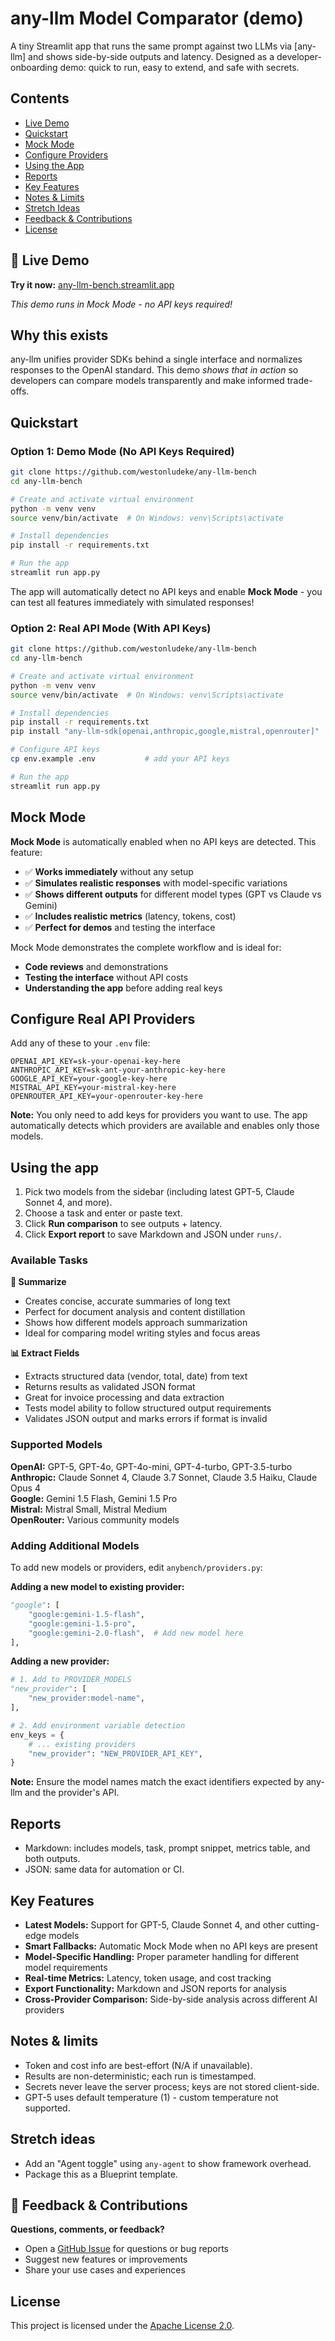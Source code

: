 # any-llm Model Comparator (demo)

A tiny Streamlit app that runs the same prompt against two LLMs via [any-llm] and shows side-by-side outputs and latency. Designed as a developer-onboarding demo: quick to run, easy to extend, and safe with secrets.

## Contents
- [Live Demo](#-live-demo)
- [Quickstart](#quickstart)
- [Mock Mode](#mock-mode)
- [Configure Providers](#configure-real-api-providers)
- [Using the App](#using-the-app)
- [Reports](#reports)
- [Key Features](#key-features)
- [Notes & Limits](#notes--limits)
- [Stretch Ideas](#stretch-ideas)
- [Feedback & Contributions](#-feedback--contributions)
- [License](#license)

## 🚀 Live Demo

**Try it now:** [any-llm-bench.streamlit.app](https://any-llm-bench.streamlit.app)

*This demo runs in Mock Mode - no API keys required!*

## Why this exists
any-llm unifies provider SDKs behind a single interface and normalizes responses to the OpenAI standard. This demo *shows that in action* so developers can compare models transparently and make informed trade-offs.

## Quickstart

### Option 1: Demo Mode (No API Keys Required)
```bash
git clone https://github.com/westonludeke/any-llm-bench
cd any-llm-bench

# Create and activate virtual environment
python -m venv venv
source venv/bin/activate  # On Windows: venv\Scripts\activate

# Install dependencies
pip install -r requirements.txt

# Run the app
streamlit run app.py
```

The app will automatically detect no API keys and enable **Mock Mode** - you can test all features immediately with simulated responses!

### Option 2: Real API Mode (With API Keys)
```bash
git clone https://github.com/westonludeke/any-llm-bench
cd any-llm-bench

# Create and activate virtual environment
python -m venv venv
source venv/bin/activate  # On Windows: venv\Scripts\activate

# Install dependencies
pip install -r requirements.txt
pip install "any-llm-sdk[openai,anthropic,google,mistral,openrouter]"  # install any-llm with providers

# Configure API keys
cp env.example .env           # add your API keys

# Run the app
streamlit run app.py
```

## Mock Mode

**Mock Mode** is automatically enabled when no API keys are detected. This feature:

- ✅ **Works immediately** without any setup
- ✅ **Simulates realistic responses** with model-specific variations
- ✅ **Shows different outputs** for different model types (GPT vs Claude vs Gemini)
- ✅ **Includes realistic metrics** (latency, tokens, cost)
- ✅ **Perfect for demos** and testing the interface

Mock Mode demonstrates the complete workflow and is ideal for:
- **Code reviews** and demonstrations
- **Testing the interface** without API costs
- **Understanding the app** before adding real keys

## Configure Real API Providers

Add any of these to your `.env` file:

```
OPENAI_API_KEY=sk-your-openai-key-here
ANTHROPIC_API_KEY=sk-ant-your-anthropic-key-here
GOOGLE_API_KEY=your-google-key-here
MISTRAL_API_KEY=your-mistral-key-here
OPENROUTER_API_KEY=your-openrouter-key-here
```

**Note:** You only need to add keys for providers you want to use. The app automatically detects which providers are available and enables only those models.

## Using the app

1. Pick two models from the sidebar (including latest GPT-5, Claude Sonnet 4, and more).
2. Choose a task and enter or paste text.
3. Click **Run comparison** to see outputs + latency.
4. Click **Export report** to save Markdown and JSON under `runs/`.

### Available Tasks

**📝 Summarize**
- Creates concise, accurate summaries of long text
- Perfect for document analysis and content distillation
- Shows how different models approach summarization
- Ideal for comparing model writing styles and focus areas

**📊 Extract Fields**
- Extracts structured data (vendor, total, date) from text
- Returns results as validated JSON format
- Great for invoice processing and data extraction
- Tests model ability to follow structured output requirements
- Validates JSON output and marks errors if format is invalid

### Supported Models

**OpenAI:** GPT-5, GPT-4o, GPT-4o-mini, GPT-4-turbo, GPT-3.5-turbo  
**Anthropic:** Claude Sonnet 4, Claude 3.7 Sonnet, Claude 3.5 Haiku, Claude Opus 4  
**Google:** Gemini 1.5 Flash, Gemini 1.5 Pro  
**Mistral:** Mistral Small, Mistral Medium  
**OpenRouter:** Various community models

### Adding Additional Models

To add new models or providers, edit `anybench/providers.py`:

**Adding a new model to existing provider:**
```python
"google": [
    "google:gemini-1.5-flash",
    "google:gemini-1.5-pro",
    "google:gemini-2.0-flash",  # Add new model here
],
```

**Adding a new provider:**
```python
# 1. Add to PROVIDER_MODELS
"new_provider": [
    "new_provider:model-name",
],

# 2. Add environment variable detection
env_keys = {
    # ... existing providers
    "new_provider": "NEW_PROVIDER_API_KEY",
}
```

**Note:** Ensure the model names match the exact identifiers expected by any-llm and the provider's API.

## Reports

* Markdown: includes models, task, prompt snippet, metrics table, and both outputs.
* JSON: same data for automation or CI.

## Key Features

* **Latest Models:** Support for GPT-5, Claude Sonnet 4, and other cutting-edge models
* **Smart Fallbacks:** Automatic Mock Mode when no API keys are present
* **Model-Specific Handling:** Proper parameter handling for different model requirements
* **Real-time Metrics:** Latency, token usage, and cost tracking
* **Export Functionality:** Markdown and JSON reports for analysis
* **Cross-Provider Comparison:** Side-by-side analysis across different AI providers

## Notes & limits

* Token and cost info are best-effort (N/A if unavailable).
* Results are non-deterministic; each run is timestamped.
* Secrets never leave the server process; keys are not stored client-side.
* GPT-5 uses default temperature (1) - custom temperature not supported.

## Stretch ideas

* Add an "Agent toggle" using `any-agent` to show framework overhead.
* Package this as a Blueprint template.

## 🤝 Feedback & Contributions

**Questions, comments, or feedback?** 
- Open a [GitHub Issue](https://github.com/westonludeke/any-llm-bench/issues) for questions or bug reports
- Suggest new features or improvements
- Share your use cases and experiences

## License

This project is licensed under the [Apache License 2.0](./LICENSE).
